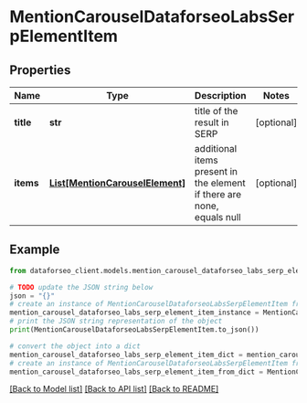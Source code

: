 # MentionCarouselDataforseoLabsSerpElementItem


## Properties

Name | Type | Description | Notes
------------ | ------------- | ------------- | -------------
**title** | **str** | title of the result in SERP | [optional] 
**items** | [**List[MentionCarouselElement]**](MentionCarouselElement.md) | additional items present in the element if there are none, equals null | [optional] 

## Example

```python
from dataforseo_client.models.mention_carousel_dataforseo_labs_serp_element_item import MentionCarouselDataforseoLabsSerpElementItem

# TODO update the JSON string below
json = "{}"
# create an instance of MentionCarouselDataforseoLabsSerpElementItem from a JSON string
mention_carousel_dataforseo_labs_serp_element_item_instance = MentionCarouselDataforseoLabsSerpElementItem.from_json(json)
# print the JSON string representation of the object
print(MentionCarouselDataforseoLabsSerpElementItem.to_json())

# convert the object into a dict
mention_carousel_dataforseo_labs_serp_element_item_dict = mention_carousel_dataforseo_labs_serp_element_item_instance.to_dict()
# create an instance of MentionCarouselDataforseoLabsSerpElementItem from a dict
mention_carousel_dataforseo_labs_serp_element_item_from_dict = MentionCarouselDataforseoLabsSerpElementItem.from_dict(mention_carousel_dataforseo_labs_serp_element_item_dict)
```
[[Back to Model list]](../README.md#documentation-for-models) [[Back to API list]](../README.md#documentation-for-api-endpoints) [[Back to README]](../README.md)


